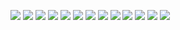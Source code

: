 ![](../musicsheets/tpe-2005/14-aklamasi-sesudah-injil-1.png)
![](../musicsheets/tpe-2005/14-aklamasi-sesudah-injil-2.png)
![](../musicsheets/tpe-2005/14-aklamasi-sesudah-injil-3.png)
![](../musicsheets/tpe-2005/21-dsa-anamnesis-1.png)
![](../musicsheets/tpe-2005/21-dsa-anamnesis-2.png)
![](../musicsheets/tpe-2005/21-dsa-anamnesis-3.png)
![](../musicsheets/tpe-2005/21-dsa-anamnesis-4.png)
![](../musicsheets/tpe-2005/21-dsa-anamnesis-5.png)
![](../musicsheets/tpe-2005/21-dsa-anamnesis-6.png)
![](../musicsheets/tpe-2005/21-dsa-doksologi-1.png)
![](../musicsheets/tpe-2005/21-dsa-doksologi-2.png)
![](../musicsheets/tpe-2005/21-dsa-doksologi-3.png)
![](../musicsheets/tpe-2005/21-dsa-doksologi-4.png)